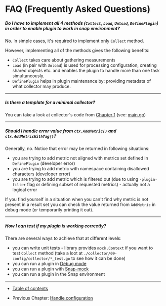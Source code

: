 # FAQ (Frequently Asked Questions)

##### Do I have to implement all 4 methods (`Collect`, `Load`, `Unload`, `DefinePlugin`) in order to enable plugin to work in snap environment?

No. In simple cases, it's required to implement only `Collect` method.

However, implementing all of the methods gives the following benefits:
- `Collect` takes care about gathering measurements
- `Load` (in pair with `Unload`) is used for processing configuration, creating shared objects etc. and enables the plugin to handle more than one task simultaneously.
- `DefinePlugin` helps in plugin maintenance by: providing metadata of what collector may produce.

----

##### Is there a template for a minimal collector?

You can take a look at collector's code from [Chapter 1](/tutorial/01-simple/README.md) (see: [main.go](/tutorial/01-simple/main.go))

----

##### Should I handle error value from `ctx.AddMetric()` and `ctx.AddMetricWithTag()`?

Generally, no. 
Notice that error may be returned in following situations:
- you are trying to add metric not aligned with metrics set defined in `DefinePlugin` (developer error)
- you are trying to add metric with namespace containing disallowed characters (developer error) 
- you are trying to add metric which is filtered out (due to using `-plugin-filter` flag or defining subset of requested metrics) - actually not a logical error 

If you find yourself in a situation when you can't find why metric is not present in a result set you can check the value returned from `AddMetric` in debug mode (or temporarily printing it out).

----

##### How I can test if my plugin is working correctly?

There are several ways to achieve that at different levels:
- you can write unit tests - library provides `mock.Context` if you want to test `Collect` method (take a loot at `./collector/09-config/collector/*_test.go` to see how it can be done)
- you can run a plugin in [Debug mode](https://github.com/librato/snap-plugin-lib-go/tree/ao-12231-tutorial_ch89/tutorial/02-testing#debug-mode)
- you can run a plugin with [Snap-mock](https://github.com/librato/snap-plugin-lib-go/tree/ao-12231-tutorial_ch89/tutorial/02-testing#running-plugin-with-snap-mock)
- you can run a plugin in the Snap environment

----

* [Table of contents](/tutorial/README.md)
- Previous Chapter: [Handle configuration](/tutorial/09-config/README.md)
